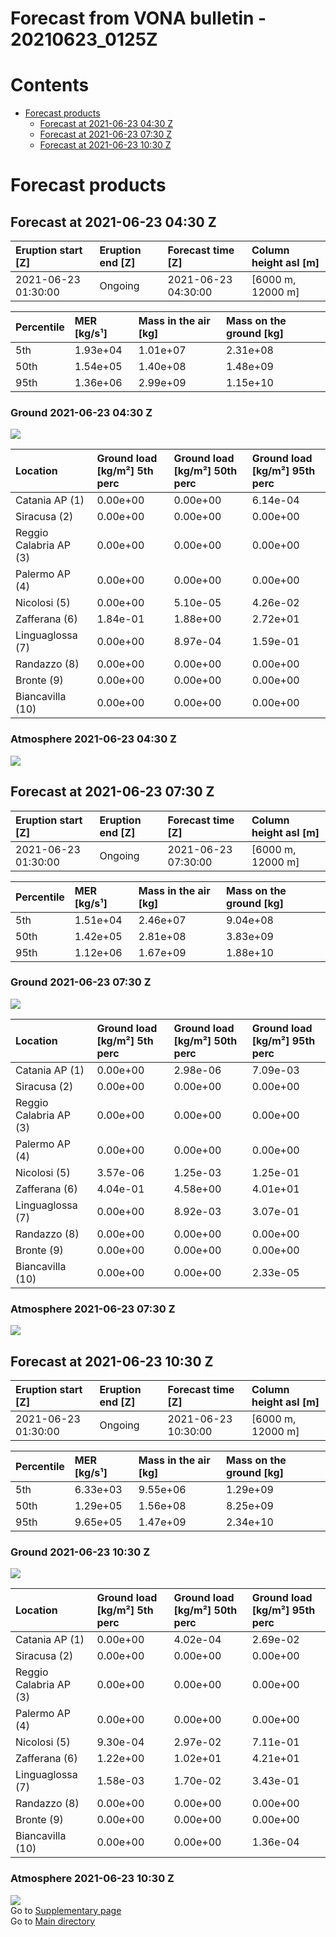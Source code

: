 
Forecast from VONA bulletin - 20210623_0125Z
============================================

Contents
========

* [Forecast products](#forecast-products)
	* [Forecast at 2021-06-23 04:30 Z](#forecast-at-2021-06-23-0430-z)
	* [Forecast at 2021-06-23 07:30 Z](#forecast-at-2021-06-23-0730-z)
	* [Forecast at 2021-06-23 10:30 Z](#forecast-at-2021-06-23-1030-z)

# Forecast products

## Forecast at 2021-06-23 04:30 Z
  

|Eruption start [Z]|Eruption end [Z]|Forecast time [Z]|Column height asl [m]|
| :--- | :--- | :--- | :--- |
|2021-06-23 01:30:00|Ongoing|2021-06-23 04:30:00|[6000 m, 12000 m]|
  
  

|Percentile|MER [kg/s¹]|Mass in the air [kg]|Mass on the ground [kg]|
| :--- | :--- | :--- | :--- |
|5th|1.93e+04|1.01e+07|2.31e+08|
|50th|1.54e+05|1.40e+08|1.48e+09|
|95th|1.36e+06|2.99e+09|1.15e+10|
  

### Ground 2021-06-23 04:30 Z
  
![](./figures/probability_grd_2021_06_23_0430_scenario_1.png)  
  
  
  
  
  
  
  
  
  

|Location|Ground load [kg/m²] 5th perc|Ground load [kg/m²] 50th perc|Ground load [kg/m²] 95th perc|
| :--- | :--- | :--- | :--- |
|Catania AP (1)|0.00e+00|0.00e+00|6.14e-04|
|Siracusa (2)|0.00e+00|0.00e+00|0.00e+00|
|Reggio Calabria AP (3)|0.00e+00|0.00e+00|0.00e+00|
|Palermo AP (4)|0.00e+00|0.00e+00|0.00e+00|
|Nicolosi (5)|0.00e+00|5.10e-05|4.26e-02|
|Zafferana (6)|1.84e-01|1.88e+00|2.72e+01|
|Linguaglossa (7)|0.00e+00|8.97e-04|1.59e-01|
|Randazzo (8)|0.00e+00|0.00e+00|0.00e+00|
|Bronte (9)|0.00e+00|0.00e+00|0.00e+00|
|Biancavilla (10)|0.00e+00|0.00e+00|0.00e+00|
  

### Atmosphere 2021-06-23 04:30 Z
  
![](./figures/probability_air_2021_06_23_0430_scenario_1_conclev_1.png)
## Forecast at 2021-06-23 07:30 Z
  

|Eruption start [Z]|Eruption end [Z]|Forecast time [Z]|Column height asl [m]|
| :--- | :--- | :--- | :--- |
|2021-06-23 01:30:00|Ongoing|2021-06-23 07:30:00|[6000 m, 12000 m]|
  
  

|Percentile|MER [kg/s¹]|Mass in the air [kg]|Mass on the ground [kg]|
| :--- | :--- | :--- | :--- |
|5th|1.51e+04|2.46e+07|9.04e+08|
|50th|1.42e+05|2.81e+08|3.83e+09|
|95th|1.12e+06|1.67e+09|1.88e+10|
  

### Ground 2021-06-23 07:30 Z
  
![](./figures/probability_grd_2021_06_23_0730_scenario_1.png)  
  
  
  
  
  
  
  
  
  

|Location|Ground load [kg/m²] 5th perc|Ground load [kg/m²] 50th perc|Ground load [kg/m²] 95th perc|
| :--- | :--- | :--- | :--- |
|Catania AP (1)|0.00e+00|2.98e-06|7.09e-03|
|Siracusa (2)|0.00e+00|0.00e+00|0.00e+00|
|Reggio Calabria AP (3)|0.00e+00|0.00e+00|0.00e+00|
|Palermo AP (4)|0.00e+00|0.00e+00|0.00e+00|
|Nicolosi (5)|3.57e-06|1.25e-03|1.25e-01|
|Zafferana (6)|4.04e-01|4.58e+00|4.01e+01|
|Linguaglossa (7)|0.00e+00|8.92e-03|3.07e-01|
|Randazzo (8)|0.00e+00|0.00e+00|0.00e+00|
|Bronte (9)|0.00e+00|0.00e+00|0.00e+00|
|Biancavilla (10)|0.00e+00|0.00e+00|2.33e-05|
  

### Atmosphere 2021-06-23 07:30 Z
  
![](./figures/probability_air_2021_06_23_0730_scenario_1_conclev_1.png)
## Forecast at 2021-06-23 10:30 Z
  

|Eruption start [Z]|Eruption end [Z]|Forecast time [Z]|Column height asl [m]|
| :--- | :--- | :--- | :--- |
|2021-06-23 01:30:00|Ongoing|2021-06-23 10:30:00|[6000 m, 12000 m]|
  
  

|Percentile|MER [kg/s¹]|Mass in the air [kg]|Mass on the ground [kg]|
| :--- | :--- | :--- | :--- |
|5th|6.33e+03|9.55e+06|1.29e+09|
|50th|1.29e+05|1.56e+08|8.25e+09|
|95th|9.65e+05|1.47e+09|2.34e+10|
  

### Ground 2021-06-23 10:30 Z
  
![](./figures/probability_grd_2021_06_23_1030_scenario_1.png)  
  
  
  
  
  
  
  
  
  

|Location|Ground load [kg/m²] 5th perc|Ground load [kg/m²] 50th perc|Ground load [kg/m²] 95th perc|
| :--- | :--- | :--- | :--- |
|Catania AP (1)|0.00e+00|4.02e-04|2.69e-02|
|Siracusa (2)|0.00e+00|0.00e+00|0.00e+00|
|Reggio Calabria AP (3)|0.00e+00|0.00e+00|0.00e+00|
|Palermo AP (4)|0.00e+00|0.00e+00|0.00e+00|
|Nicolosi (5)|9.30e-04|2.97e-02|7.11e-01|
|Zafferana (6)|1.22e+00|1.02e+01|4.21e+01|
|Linguaglossa (7)|1.58e-03|1.70e-02|3.43e-01|
|Randazzo (8)|0.00e+00|0.00e+00|0.00e+00|
|Bronte (9)|0.00e+00|0.00e+00|0.00e+00|
|Biancavilla (10)|0.00e+00|0.00e+00|1.36e-04|
  

### Atmosphere 2021-06-23 10:30 Z
  
![](./figures/probability_air_2021_06_23_1030_scenario_1_conclev_1.png)  
Go to [Supplementary page](Supplementary_page.md)  
Go to [Main directory](https://github.com/federicapardini/Real_time_ash_forecast)
